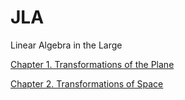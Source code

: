 # JLA
Linear Algebra in the Large

<a href="https://mybinder.org/v2/gh/steve-cox-LA/JLA/main?filepath=01.02-Transformations%20of%20the%20Plane.ipynb">Chapter 1. Transformations of the Plane</a>

<a href="https://mybinder.org/v2/gh/steve-cox-LA/JLA/main?filepath=01.03-Transformations%20of%20Space.ipynb">Chapter 2. Transformations of Space</a>

